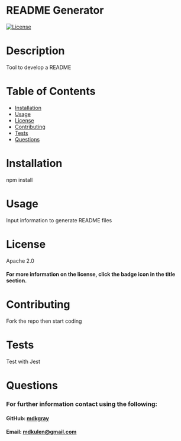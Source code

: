 
  # README Generator 
  
  [![License](https://img.shields.io/badge/License-Apache_2.0-blue.svg)](https://opensource.org/licenses/Apache-2.0)

  # Description

  Tool to develop a README

  # Table of Contents

  * [Installation](#Installation)
  * [Usage](#Usage)
  * [License](#License)
  * [Contributing](#Contributing)
  * [Tests](#Tests)
  * [Questions](#Questions)

  # Installation 

  npm install

  # Usage

  Input information to generate README files 

  # License

  Apache 2.0

  #### For more information on the license, click the badge icon in the title section.

  # Contributing

  Fork the repo then start coding

  # Tests

  Test with Jest 

  # Questions

  ### For further information contact using the following:

  #### GitHub: [mdkgray](https://github.com/mdkgray)
  
  #### Email: mdkulen@gmail.com
